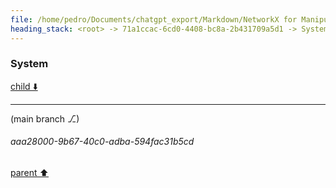 ```yaml
---
file: /home/pedro/Documents/chatgpt_export/Markdown/NetworkX for Manipulating ASTs.md
heading_stack: <root> -> 71a1ccac-6cd0-4408-bc8a-2b431709a5d1 -> System -> 1dad7dfb-bea4-4abe-9d4a-6ce3af566faa -> System
---
```

### System

[child ⬇️](#aaa28000-9b67-40c0-adba-594fac31b5cd)

---

(main branch ⎇)
###### aaa28000-9b67-40c0-adba-594fac31b5cd
[parent ⬆️](#1dad7dfb-bea4-4abe-9d4a-6ce3af566faa)

